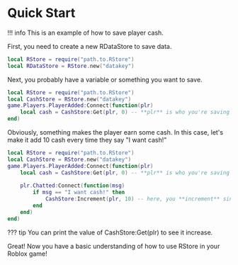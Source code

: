 # Quick Start

!!! info
    This is an example of how to save player cash.

First, you need to create a new RDataStore to save data.
``` lua
local RStore = require("path.to.RStore")
local RDataStore = RStore.new("datakey")
```

Next, you probably have a variable or something you want to save.

``` lua
local RStore = require("path.to.RStore")
local CashStore = RStore.new("datakey")
game.Players.PlayerAdded:Connect(function(plr)
	local cash = CashStore:Get(plr, 0) -- **plr** is who you're saving it for, **0** is the default value
end)
```

Obviously, something makes the player earn some cash. In this case, let's make it add 10 cash every time they say "I want cash!"

``` lua
local RStore = require("path.to.RStore")
local CashStore = RStore.new("datakey")
game.Players.PlayerAdded:Connect(function(plr)
	local cash = CashStore:Get(plr, 0) -- **plr** is who you're saving it for, **0** is the default value
	
	plr.Chatted:Connect(function(msg)
		if msg == "I want cash!" then
			CashStore:Increment(plr, 10) -- here, you **increment** since you want to *add* to the current value. otherwise, if you wanted to directly overwrite, you'd use :Set()
		end
	end)
end)
```

??? tip
    You can print the value of CashStore:Get(plr) to see it increase.

Great! Now you have a basic understanding of how to use RStore in your Roblox game!
